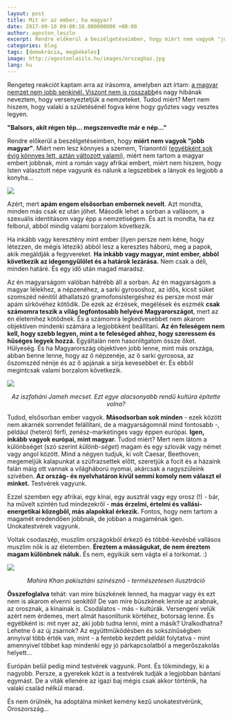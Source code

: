 ```yaml
---
layout: post
title: Mit ér az ember, ha magyar?
date: 2017-09-10 09:00:18.000000000 +00:00
author: agoston_laszlo
excerpt: Rendre előkerül a beszélgetéseimben, hogy miért nem vagyok "jobb magyar". Miért nem lesz könnyes a szemem, Trianontól, miért nem tartom a magyar embert jobbnak, mint a román vagy afrikai embert, miért nem hiszem, hogy Isten választott népe vagyunk és nálunk a legszebbek a lányok és legjobb a kaja...
categories: blog
tags: [demokrácia, megbékélés]
image: http://agostonlaszlo.hu/images/orszaghaz.jpg
lang: hu
---
```

Rengeteg reakciót kaptam arra az írásomra, amelyben azt írtam: [a magyar nemzet nem jobb senkinél. Viszont nem is rosszabb](https://facebook.com/agostonlaszloartist/photos/a.524823634288406.1073741831.447410712029699/1225438904226872/?type=3&theater)és nagy hibának neveztem, hogy versenyeztetjük a nemzeteket. Tudod miért? Mert nem hiszem, hogy valaki a születésénél fogva kéne hogy győztes vagy vesztes legyen.

**"Balsors, akit régen tép... megszenvedte már e nép..."**

Rendre előkerül a beszélgetéseimben, hogy **miért nem vagyok "jobb magyar"**. Miért nem lesz könnyes a szemem, Trianontól ([egyébként sok évig könnyes lett, aztán változott valami](http://agostonlaszlo.hu/blog/en-is-voltam-rasszista/)), miért nem tartom a magyar embert jobbnak, mint a román vagy afrikai embert, miért nem hiszem, hogy Isten választott népe vagyunk és nálunk a legszebbek a lányok és legjobb a konyha...

![](http://agostonlaszlo.hu/images/orszaghaz.jpg)

Azért, mert **apám engem elsősorban embernek nevelt**. Azt mondta, minden más csak ez után jöhet. Második lehet a sorban a vallásom, a szexuális identitásom vagy épp a nemzetiségem. És azt is mondta, ha ez felborul, abból mindig valami borzalom következik.

Ha inkább vagy keresztény mint ember (ilyen persze nem kéne, hogy létezzen, de mégis létezik) abból lesz a keresztes háború, meg a papok, akik megáldják a fegyvereket. **Ha inkább vagy magyar, mint ember, abból következik az idegengyűlölet és a határok lezárása.** Nem csak a déli, minden határé. És egy idő után magad maradsz.

Az én magyarságom valóban hátrébb áll a sorban. Az én magyarságom a magyar lélekhez, a népzenéhez, a sarki gyrososhoz, az idős, kicsit süket szomszéd nénitől áthallatszó gramofonsistergéshez és persze most már apám sírkövéhez kötődik. De ezek az érzések, megélések és eszmék **csak számomra teszik a világ legfontosabb helyévé Magyarországot**, mert az én életemhez kötődnek. És a számomra legkedvesebbet nem akarom objektíven mindenki számára a legjobbként beállítani. **Az én feleségem nem kell, hogy szebb legyen, mint a te feleséged ahhoz, hogy szeressem és hűséges legyek hozzá.** Egyáltalán nem hasonlítgatom össze őket. Hülyeség. És ha Magyarország objektíven jobb lenne, mint más országa, abban benne lenne, hogy az ő népzenéje, az ő sarki gyrososa, az őszomszéd nénije és az ő apjának a sírja kevesebbet ér. És ebből megintcsak valami borzalom következik.

![](http://agostonlaszlo.hu/images/mecset.jpg)
<center><em>Az iszfaháni Jameh mecset. Ezt egye alacsonyabb rendű kultúra építette volna?</em></center>

Tudod, elsősorban ember vagyok. **Másodsorban sok minden** - ezek között nem akarnék sorrendet felállítani, de a magyarságomnál mind fontosabb -, például (heteró) férfi, zenész-marketinges vagy éppen európai. **Igen, inkább vagyok európai, mint magyar.** Tudod miért? Mert nem látom a különbséget (szó szerint *különb-séget*) magam és egy szlovák vagy német vagy angol között. Mind a négyen tudjuk, ki volt Caesar, Beethoven, megemeljük kalapunkat a szüfrazsettek előtt, szeretjük a focit és a házaink falán máig ott vannak a világháború nyomai, akárcsak a nagyszüleink szívében. **Az ország- és nyelvhatáron kívül semmi komoly nem választ el minket.** Testvérek vagyunk.

Ezzel szemben egy afrikai, egy kínai, egy ausztrál vagy egy orosz (!) - bár, ha művelt szintén tud mindezekről - **más érzelmi, értelmi és vallási-energetikai közegből, más alapokkal érkezik.** Fontos, hogy nem tartom a magamét eredendően jobbnak, de jobban a magaménak igen. Unokatestvérek vagyunk.

Voltak csodaszép, muszlim országokból érkező és többé-kevésbé vallásos muszlim nők is az életemben. **Éreztem a másságukat, de nem éreztem magam különbnek náluk.** És nem, egyikük sem vágta el a torkomat. :)

![](http://agostonlaszlo.hu/images/mahira-khan.jpg)
<center><em>Mahira Khan pakisztáni színésznő - természetesen ilusztráció</em></center>

**Összefoglalva** tehát: van mire büszkének lenned, ha magyar vagy és ezt nem is akarom elvenni senkitől! De van mire büszkének lennie az arabnak, az orosznak, a kínainak is. Csodálatos - más - kultúrák. Versengeni velük azért nem érdemes, mert almát hasonlítunk körtéhez, botorság lenne. És egyébként is: mit nyer az, aki jobb tudna lenni, mint a másik? Uralkodhatna? Lehetne ő az új zsarnok? Az együttműködésben és sokszínűségben annyival több érték van, mint - a fentebb kezdett példát folytatva - mint amennyivel többet kap mindenki egy jó párkapcsolatból a megerőszakolás helyett...

Európán belül pedig mind testvérek vagyunk. Pont. És tökmindegy, ki a nagyobb. Persze, a gyerekek közt is a testvérek tudják a legjobban bántani egymást. De a viták ellenére az igazi baj mégis csak akkor történik, ha valaki család nélkül marad. 

És nem örülnék, ha adoptálna minket kemény kezű unokatestvérünk, Oroszország...
